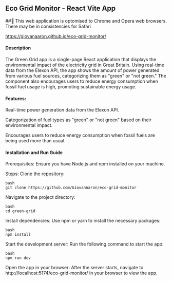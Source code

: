 ## Eco Grid Monitor - React Vite App

##🚨 This web application is optomised to Chrome and Opera web browsers. There may be in consistencies for Safari

https://giovanaaron.github.io/eco-grid-monitor/

#### Description
The Green Grid app is a single-page React application that displays the environmental impact of the electricity grid in Great Britain. Using real-time data from the Elexon API, the app shows the amount of power generated from various fuel sources, categorizing them as "green" or "not green." The component also encourages users to reduce energy consumption when fossil fuel usage is high, promoting sustainable energy usage.

#### Features:
Real-time power generation data from the Elexon API.

Categorization of fuel types as "green" or "not green" based on their environmental impact.

Encourages users to reduce energy consumption when fossil fuels are being used more than usual.

#### Installation and Run Guide
Prerequisites:
Ensure you have Node.js and npm installed on your machine.

Steps:
Clone the repository:

```
bash
git clone https://github.com/GiovanAaron/eco-grid-monitor
```
Navigate to the project directory:

```
bash
cd green-grid
```
Install dependencies: Use npm or yarn to install the necessary packages:

```
bash
npm install
```

Start the development server: Run the following command to start the app:
```
bash
npm run dev

```
Open the app in your browser: After the server starts, navigate to http://localhost:5174/eco-grid-monitor/ in your browser to view the app.
